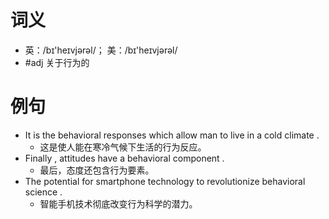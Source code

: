# 词义
- 英：/bɪ'heɪvjərəl/； 美：/bɪ'heɪvjərəl/
- #adj 关于行为的
# 例句
- It is the behavioral responses which allow man to live in a cold climate .
	- 这是使人能在寒冷气候下生活的行为反应。
- Finally , attitudes have a behavioral component .
	- 最后，态度还包含行为要素。
- The potential for smartphone technology to revolutionize behavioral science .
	- 智能手机技术彻底改变行为科学的潜力。
